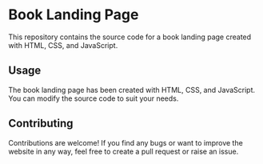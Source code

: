 # Book Landing Page
This repository contains the source code for a book landing page created with HTML, CSS, and JavaScript.

## Usage
The book landing page has been created with HTML, CSS, and JavaScript. You can modify the source code to suit your needs.

## Contributing
Contributions are welcome! If you find any bugs or want to improve the website in any way, feel free to create a pull request or raise an issue.
